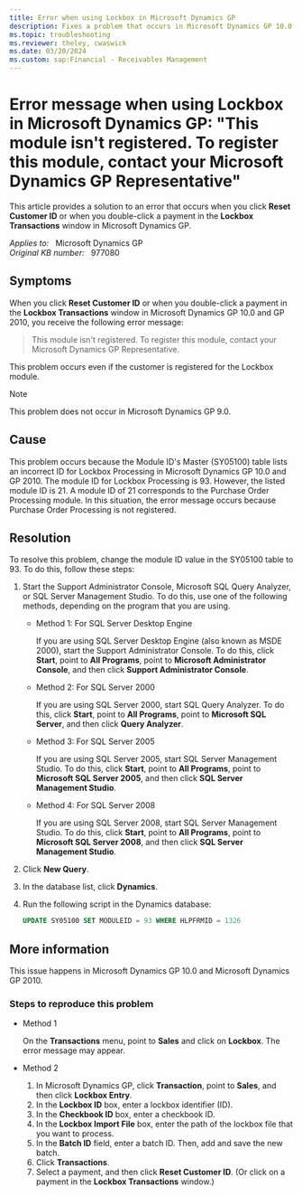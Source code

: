 ```yaml
---
title: Error when using Lockbox in Microsoft Dynamics GP
description: Fixes a problem that occurs in Microsoft Dynamics GP 10.0 and GP 2010 when you click Reset Customer ID or double-click a payment in the Lockbox Transactions window.
ms.topic: troubleshooting
ms.reviewer: theley, cwaswick
ms.date: 03/20/2024
ms.custom: sap:Financial - Receivables Management
---
```

# Error message when using Lockbox in Microsoft Dynamics GP: "This module isn't registered. To register this module, contact your Microsoft Dynamics GP Representative"

This article provides a solution to an error that occurs when you click **Reset Customer ID** or when you double-click a payment in the **Lockbox Transactions** window in Microsoft Dynamics GP.

_Applies to:_ &nbsp; Microsoft Dynamics GP  
_Original KB number:_ &nbsp; 977080

## Symptoms

When you click **Reset Customer ID** or when you double-click a payment in the **Lockbox Transactions** window in Microsoft Dynamics GP 10.0 and GP 2010, you receive the following error message:

> This module isn't registered. To register this module, contact your Microsoft Dynamics GP Representative.

This problem occurs even if the customer is registered for the Lockbox module.

> [!NOTE]
> This problem does not occur in Microsoft Dynamics GP 9.0.

## Cause

This problem occurs because the Module ID's Master (SY05100) table lists an incorrect ID for Lockbox Processing in Microsoft Dynamics GP 10.0 and GP 2010. The module ID for Lockbox Processing is 93. However, the listed module ID is 21. A module ID of 21 corresponds to the Purchase Order Processing module. In this situation, the error message occurs because Purchase Order Processing is not registered.

## Resolution

To resolve this problem, change the module ID value in the SY05100 table to 93. To do this, follow these steps:

1. Start the Support Administrator Console, Microsoft SQL Query Analyzer, or SQL Server Management Studio. To do this, use one of the following methods, depending on the program that you are using.

    - Method 1: For SQL Server Desktop Engine

        If you are using SQL Server Desktop Engine (also known as MSDE 2000), start the Support Administrator Console. To do this, click **Start**, point to **All Programs**, point to **Microsoft Administrator Console**, and then click **Support Administrator Console**.

    - Method 2: For SQL Server 2000

        If you are using SQL Server 2000, start SQL Query Analyzer. To do this, click **Start**, point to **All Programs**, point to **Microsoft SQL Server**, and then click **Query Analyzer**.

    - Method 3: For SQL Server 2005

        If you are using SQL Server 2005, start SQL Server Management Studio. To do this, click **Start**, point to **All Programs**, point to **Microsoft SQL Server 2005**, and then click **SQL Server Management Studio**.

    - Method 4: For SQL Server 2008

        If you are using SQL Server 2008, start SQL Server Management Studio. To do this, click **Start**, point to **All Programs**, point to **Microsoft SQL Server 2008**, and then click **SQL Server Management Studio**.

2. Click **New Query**.
3. In the database list, click **Dynamics**.
4. Run the following script in the Dynamics database:

    ```sql
    UPDATE SY05100 SET MODULEID = 93 WHERE HLPFRMID = 1326
    ```

## More information

This issue happens in Microsoft Dynamics GP 10.0 and Microsoft Dynamics GP 2010.

### Steps to reproduce this problem

- Method 1

    On the **Transactions** menu, point to **Sales** and click on **Lockbox**. The error message may appear.

- Method 2

    1. In Microsoft Dynamics GP, click **Transaction**, point to **Sales**, and then click **Lockbox Entry**.
    2. In the **Lockbox ID** box, enter a lockbox identifier (ID).
    3. In the **Checkbook ID** box, enter a checkbook ID.
    4. In the **Lockbox Import File** box, enter the path of the lockbox file that you want to process.
    5. In the **Batch ID** field, enter a batch ID. Then, add and save the new batch.
    6. Click **Transactions**.
    7. Select a payment, and then click **Reset Customer ID**. (Or click on a payment in the **Lockbox Transactions** window.)

